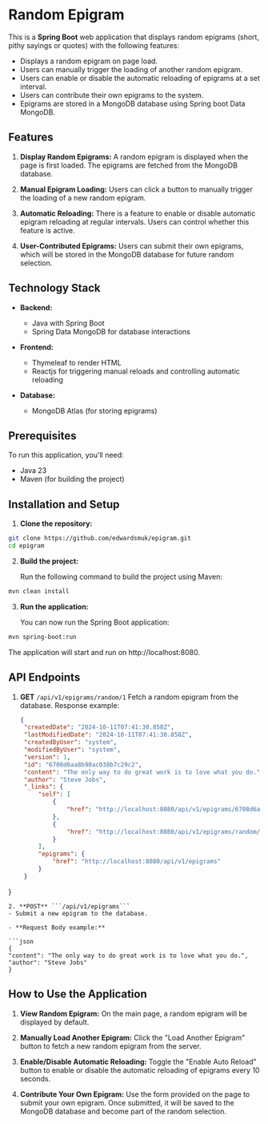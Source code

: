 # Random Epigram

This is a  **Spring Boot** web application that displays random epigrams (short, pithy sayings or quotes) with the following features:

- Displays a random epigram on page load.
- Users can manually trigger the loading of another random epigram.
- Users can enable or disable the automatic reloading of epigrams at a set interval.
- Users can contribute their own epigrams to the system.
- Epigrams are stored in a MongoDB database using Spring boot Data MongoDB.
## Features
1. **Display Random Epigrams:**
A random epigram is displayed when the page is first loaded. The epigrams are fetched from the MongoDB database.

2. **Manual Epigram Loading:**
Users can click a button to manually trigger the loading of a new random epigram.

3. **Automatic Reloading:**
There is a feature to enable or disable automatic epigram reloading at regular intervals. Users can control whether this feature is active.

4. **User-Contributed Epigrams:**
Users can submit their own epigrams, which will be stored in the MongoDB database for future random selection.

## Technology Stack
- **Backend:**

    - Java with Spring Boot
    - Spring Data MongoDB for database interactions
- **Frontend:**
   - Thymeleaf to render HTML
   - Reactjs for triggering manual reloads and controlling automatic reloading
- **Database:**

   - MongoDB Atlas (for storing epigrams)
  
## Prerequisites
To run this application, you'll need:

 - Java 23 
 - Maven (for building the project)

## Installation and Setup

1. **Clone the repository:**

```bash
git clone https://github.com/edwardsmuk/epigram.git
cd epigram
```

2. **Build the project:**

   Run the following command to build the project using Maven:

```bash
mvn clean install
```

3. **Run the application:**

    You can now run the Spring Boot application:

```bash
mvn spring-boot:run
```

The application will start and run on http://localhost:8080.

## API Endpoints
1. **GET** ```/api/v1/epigrams/random/1```
   Fetch a random epigram from the database.
   Response example:
   ```json
   {
    "createdDate": "2024-10-11T07:41:30.858Z",
    "lastModifiedDate": "2024-10-11T07:41:30.858Z",
    "createdByUser": "system",
    "modifiedByUser": "system",
    "version": 1,
    "id": "6708d6aa8b90ac038b7c29c2",
    "content": "The only way to do great work is to love what you do.",
    "author": "Steve Jobs",
    "_links": {
        "self": [
            {
                "href": "http://localhost:8080/api/v1/epigrams/6708d6aa8b90ac038b7c29c2"
            },
            {
                "href": "http://localhost:8080/api/v1/epigrams/random/1"
            }
        ],
        "epigrams": {
            "href": "http://localhost:8080/api/v1/epigrams"
        }
    }
}
   ```
2. **POST** ```/api/v1/epigrams```
   - Submit a new epigram to the database.

  - **Request Body example:**

```json
{
"content": "The only way to do great work is to love what you do.",
"author": "Steve Jobs"
}
```

## How to Use the Application
1. **View Random Epigram:**
On the main page, a random epigram will be displayed by default.

2. **Manually Load Another Epigram:**
Click the "Load Another Epigram" button to fetch a new random epigram from the server.

3. **Enable/Disable Automatic Reloading:**
Toggle the "Enable Auto Reload" button to enable or disable the automatic reloading of epigrams every 10 seconds.

4. **Contribute Your Own Epigram:**
Use the form provided on the page to submit your own epigram. Once submitted, it will be saved to the MongoDB database and become part of the random selection.
